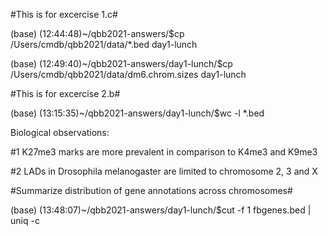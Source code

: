#This is for excercise 1.c#

(base) (12:44:48)~/qbb2021-answers/$cp /Users/cmdb/qbb2021/data/*.bed day1-lunch

(base) (12:49:40)~/qbb2021-answers/day1-lunch/$cp /Users/cmdb/qbb2021/data/dm6.chrom.sizes day1-lunch

#This is for excercise 2.b#

(base) (13:15:35)~/qbb2021-answers/day1-lunch/$wc -l *.bed

Biological observations:

#1 K27me3 marks are more prevalent in comparison to K4me3 and K9me3

#2 LADs in Drosophila melanogaster are limited to chromosome 2, 3 and X

#Summarize distribution of gene annotations across chromosomes#

(base) (13:48:07)~/qbb2021-answers/day1-lunch/$cut -f 1 fbgenes.bed | uniq -c

